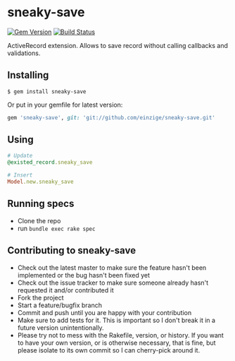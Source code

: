 # sneaky-save

[![Gem Version](https://badge.fury.io/rb/sneaky-save.png)](http://badge.fury.io/rb/sneaky-save)
[![Build Status](https://travis-ci.org/einzige/sneaky-save.png?branch=master)](https://travis-ci.org/einzige/sneaky-save)

ActiveRecord extension. Allows to save record without calling callbacks and validations.

## Installing
```
$ gem install sneaky-save
```

Or put in your gemfile for latest version:
```ruby
gem 'sneaky-save', git: 'git://github.com/einzige/sneaky-save.git'
```

## Using
```ruby
# Update
@existed_record.sneaky_save

# Insert
Model.new.sneaky_save
```

## Running specs
- Clone the repo
- run `bundle exec rake spec`

## Contributing to sneaky-save

- Check out the latest master to make sure the feature hasn't been implemented or the bug hasn't been fixed yet
- Check out the issue tracker to make sure someone already hasn't requested it and/or contributed it
- Fork the project
- Start a feature/bugfix branch
- Commit and push until you are happy with your contribution
- Make sure to add tests for it. This is important so I don't break it in a future version unintentionally.
- Please try not to mess with the Rakefile, version, or history. If you want to have your own version, or is otherwise necessary, that is fine, but please isolate to its own commit so I can cherry-pick around it.
